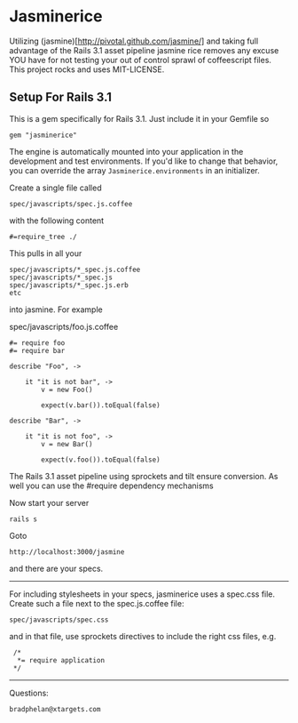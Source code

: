 Jasminerice
===========

Utilizing (jasmine)[http://pivotal.github.com/jasmine/] and taking full advantage
of the Rails 3.1 asset pipeline jasmine rice removes any excuse YOU have for
not testing your out of control sprawl of coffeescript files.
This project rocks and uses MIT-LICENSE.

Setup For Rails 3.1
-------------------

This is a gem specifically for Rails 3.1. Just include it in
your Gemfile so

	gem "jasminerice"

The engine is automatically mounted into your application in the development
and test environments.  If you'd like to change that behavior, you can
override the array `Jasminerice.environments` in an initializer.

Create a single file called

	spec/javascripts/spec.js.coffee

with the following content

	#=require_tree ./

This pulls in all your

	spec/javascripts/*_spec.js.coffee
	spec/javascripts/*_spec.js
	spec/javascripts/*_spec.js.erb
	etc

into jasmine. For example

spec/javascripts/foo.js.coffee

	#= require foo
	#= require bar

	describe "Foo", ->

		it "it is not bar", ->
			v = new Foo()

			expect(v.bar()).toEqual(false)

	describe "Bar", ->

		it "it is not foo", ->
			v = new Bar()

			expect(v.foo()).toEqual(false)


The Rails 3.1 asset pipeline using sprockets and tilt
ensure conversion. As well you can use the #require
dependency mechanisms

Now start your server

	rails s

Goto 

	http://localhost:3000/jasmine

and there are your specs.

---

For including stylesheets in your specs, jasminerice uses a spec.css file. Create such a file next to the spec.js.coffee file:

	spec/javascripts/spec.css
  
and in that file, use sprockets directives to include the right css files, e.g.

	 /*
	  *= require application
	 */

---

Questions:

	bradphelan@xtargets.com




